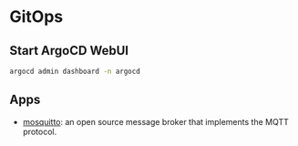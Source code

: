 # GitOps

## Start ArgoCD WebUI
```bash
argocd admin dashboard -n argocd
```

## Apps

- [mosquitto](https://mosquitto.org/): an open source message broker that implements the MQTT protocol.